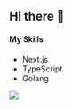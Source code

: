 ## Hi there 👋

#### My Skills 
  - Next.js
  - TypeScript
  - Golang

<code><img align="end" src="https://github-readme-stats.vercel.app/api?username=utya1414&show_icons=true&theme=tokyonight" /></code>
